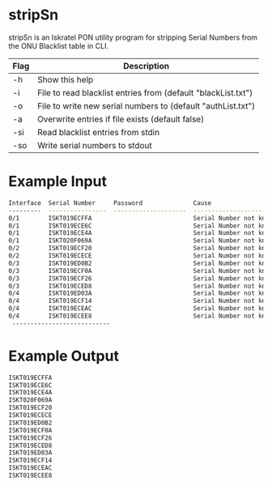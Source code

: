 # stripSn

stripSn is an Iskratel PON utility program for stripping Serial Numbers from the ONU Blacklist table in CLI.

| Flag | Description |
| ------ | ------ |
| -h | Show this help |
| -i | File to read blacklist entries from (default "blackList.txt") |
| -o | File to write new serial numbers to (default "authList.txt") |
| -a | Overwrite entries if file exists (default false) |
| -si| Read blacklist entries from stdin |
| -so | Write serial numbers to stdout |

# Example Input
```sh
Interface  Serial Number     Password              Cause 
---------  ----------------  --------------------  -----------------------
0/1        ISKT019ECFFA                            Serial Number not known
0/1        ISKT019ECE6C                            Serial Number not known
0/1        ISKT019ECE4A                            Serial Number not known
0/1        ISKT020F069A                            Serial Number not known
0/2        ISKT019ECF20                            Serial Number not known
0/2        ISKT019ECECE                            Serial Number not known
0/3        ISKT019ED0B2                            Serial Number not known
0/3        ISKT019ECF0A                            Serial Number not known
0/3        ISKT019ECF26                            Serial Number not known
0/3        ISKT019ECED8                            Serial Number not known
0/4        ISKT019ED03A                            Serial Number not known
0/4        ISKT019ECF14                            Serial Number not known
0/4        ISKT019ECEAC                            Serial Number not known
0/4        ISKT019ECEE8                            Serial Number not known
 ---------------------------
```

# Example Output
```sh
ISKT019ECFFA
ISKT019ECE6C
ISKT019ECE4A
ISKT020F069A
ISKT019ECF20
ISKT019ECECE
ISKT019ED0B2
ISKT019ECF0A
ISKT019ECF26
ISKT019ECED8
ISKT019ED03A
ISKT019ECF14
ISKT019ECEAC
ISKT019ECEE8
```
